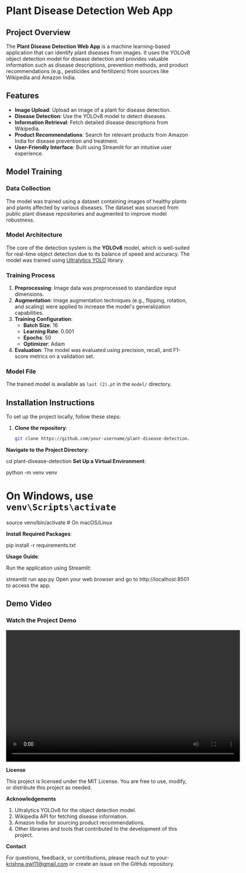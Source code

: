 # Plant Disease Detection Web App

## Project Overview
The **Plant Disease Detection Web App** is a machine learning-based application that can identify plant diseases from images. It uses the YOLOv8 object detection model for disease detection and provides valuable information such as disease descriptions, prevention methods, and product recommendations (e.g., pesticides and fertilizers) from sources like Wikipedia and Amazon India.

## Features
- **Image Upload**: Upload an image of a plant for disease detection.
- **Disease Detection**: Use the YOLOv8 model to detect diseases.
- **Information Retrieval**: Fetch detailed disease descriptions from Wikipedia.
- **Product Recommendations**: Search for relevant products from Amazon India for disease prevention and treatment.
- **User-Friendly Interface**: Built using Streamlit for an intuitive user experience.

## Model Training
### Data Collection
The model was trained using a dataset containing images of healthy plants and plants affected by various diseases. The dataset was sourced from public plant disease repositories and augmented to improve model robustness.

### Model Architecture
The core of the detection system is the **YOLOv8** model, which is well-suited for real-time object detection due to its balance of speed and accuracy. The model was trained using [Ultralytics YOLO](https://github.com/ultralytics/yolov8) library.

### Training Process
1. **Preprocessing**: Image data was preprocessed to standardize input dimensions.
2. **Augmentation**: Image augmentation techniques (e.g., flipping, rotation, and scaling) were applied to increase the model's generalization capabilities.
3. **Training Configuration**:
   - **Batch Size**: 16
   - **Learning Rate**: 0.001
   - **Epochs**: 50
   - **Optimizer**: Adam
4. **Evaluation**: The model was evaluated using precision, recall, and F1-score metrics on a validation set.

### Model File
The trained model is available as `last (2).pt` in the `model/` directory.

## Installation Instructions
To set up the project locally, follow these steps:

1. **Clone the repository**:
   ```bash
   git clone https://github.com/your-username/plant-disease-detection.git


**Navigate to the Project Directory**:

cd plant-disease-detection
**Set Up a Virtual Environment**:

python -m venv venv
# On Windows, use `venv\Scripts\activate`
source venv/bin/activate  # On macOS/Linux

**Install Required Packages**:

pip install -r requirements.txt


**Usage Guide**:

Run the application using Streamlit:

streamlit run app.py
Open your web browser and go to http://localhost:8501 to access the app.

## **Demo Video**
### Watch the Project Demo
<video width="640" height="360" controls>
  <source src="assets/demo.mp4" type="video/mp4">
  Your browser does not support the video tag.
</video>



**License**

This project is licensed under the MIT License. You are free to use, modify, or distribute this project as needed.

**Acknowledgements**

1. Ultralytics YOLOv8 for the object detection model.
2. Wikipedia API for fetching disease information.
3. Amazon India for sourcing product recommendations.
4. Other libraries and tools that contributed to the development of this project.

**Contact**

For questions, feedback, or contributions, please reach out to your- krishna.gwl11@gmail.com or create an issue on the GitHub repository.



